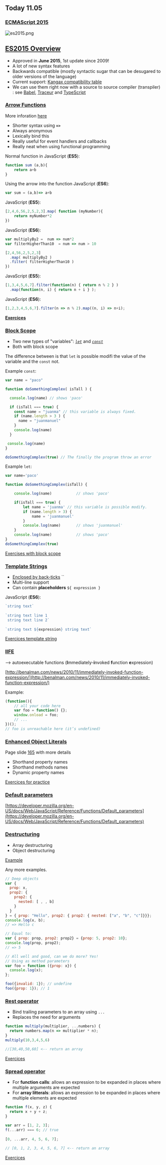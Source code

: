 ## Today 11.05

### [ECMAScript 2015](http://www.ecmascript.org/index.php)

![es2015.png](img/es2015.png)

[ES2015 Overview](https://skylabcoders.github.io/bootcamp-abril2017/?full#es2015)
---------------

- Approved in **June 2015**, 1st update since 2009!
- A lot of new syntax features
- Backwards compatible (mostly syntactic sugar that can be desugared to older versions of the language)
- Current support: [Kangax compatibility table](http://kangax.github.io/compat-table/es6/)
- We can use them right now with a source to source compiler (transpiler) : see [Babel](https://babeljs.io/), [Traceur](https://github.com/google/traceur-compiler) and [TypeScript](http://www.typescriptlang.org/)


### [Arrow Functions](https://developer.mozilla.org/en-US/docs/Web/JavaScript/Reference/Functions/Arrow_functions)

More inforation [here](https://hackernoon.com/javascript-arrow-functions-for-beginners-926947fc0cdc)

- Shorter syntax using **``=>``**
- Always anonymous
- Lexically bind this
- Really useful for event handlers and callbacks
- Really neat when using functional programming

Normal function in JavaScript (**ES5**):
```javascript
function sum (a,b){
    return a+b
}
```

Using the arrow into the function JavaScript (**ES6**):
```javascript
var sum = (a,b)=> a+b
```

JavaScript (**ES5**):
```javascript
[2,4,6,56,2,5,2,3].map( function (myNumber){
    return myNumber*2
})
```

JavaScript (**ES6**):
```javascript
var multiplyBy2 =  num => num*2
var filterHigherThan10  = num => num > 10

[2,4,56,2,5,2,3]
  .map( multiplyBy2 )
  .filter( filterHigherThan10 )
})
```

JavaScript (**ES5**):
```javascript
[1,3,4,5,6,7].filter(function(n) { return n % 2 } )
  .map(function(n, i) { return n + i } ); 

```

JavaScript (**ES6**):
```javascript
[1,2,3,4,5,6,7].filter(n => n % 2).map((n, i) => n+i);
```

**[Exercices](https://skylabcoders.github.io/bootcamp-abril2017/?full#154)**

### [Block Scope](https://hacks.mozilla.org/2015/07/es6-in-depth-let-and-const/)

- Two new types of "variables": [*``let``*](https://developer.mozilla.org/en-US/docs/Web/JavaScript/Reference/Statements/let) and [*``const``*](https://developer.mozilla.org/en-US/docs/Web/JavaScript/Reference/Statements/const)
- Both with block scope

The difference between is that ``let`` is possible modifi the value of the variable and the ``const`` not. 

Example ``const``:

```javascript
var name = "paco"

function doSomethingComplex( isTall ) {

  console.log(name) // shows 'paco'

  if (isTall === true) {
    const name = "juanma" // this variable is always fixed. 
    if (name.length > 3 ) {
      name = "juanmanuel"
    }
    console.log(name) 
  }

 console.log(name) 
}

doSomethingComplex(true) // The finally the program throw an error
```

Example ``let``:

```javascript
var name='paco'

function doSomethingComplex(isTall) {

    console.log(name)           // shows 'paco'

    if(isTall === true) {
        let name = 'juanma' // this variable is possible modify. 
        if (name.length > 3) {
            name = 'juanmanuel'
        }
        console.log(name)       // shows 'juanmanuel'
    }
    console.log(name)           // shows 'paco'
}
doSomethingComplex(true)
```

[Exercises with block scope](https://skylabcoders.github.io/bootcamp-abril2017/?full#159)

### [Template Strings](https://hacks.mozilla.org/2015/05/es6-in-depth-template-strings-2/)

- [Enclosed by back-ticks](https://developer.mozilla.org/en-US/docs/Web/JavaScript/Reference/Template_literals) ``
- Multi-line support
- Can contain **placeholders** ``${ expression }``

JavaScript (**ES6**):
```javascript
`string text`
­
`string text line 1
 string text line 2`
­
`string text ${expression} string text`
```

[Exercices template string](https://skylabcoders.github.io/bootcamp-abril2017/?full#164)

### [IIFE](http://stackoverflow.com/questions/8228281/what-is-the-function-construct-in-javascript#8228308) 

--> autoexecutable functions (**I**mmediately-**i**nvoked **f**unction **e**xpression)

[http://benalman.com/news/2010/11/immediately-invoked-function-expression/](http://benalman.com/news/2010/11/immediately-invoked-function-expression/)

Example:
```javascript
(function(){
    // all your code here
    var foo = function() {};
    window.onload = foo;
    // ...
})();
// foo is unreachable here (it’s undefined)
```

### [Enhanced Object Literals](https://github.com/lukehoban/es6features#enhanced-object-literals)

Page slide [165](https://skylabcoders.github.io/bootcamp-abril2017/?full#165) with more details

- Shorthand property names
- Shorthand methods names
- Dynamic property names

[Exercices for practice](https://skylabcoders.github.io/bootcamp-abril2017/?full#168)

###   [Default parameters](https://skylabcoders.github.io/bootcamp-abril2017/?full#169)

[https://developer.mozilla.org/en-US/docs/Web/JavaScript/Reference/Functions/Default_parameters](https://developer.mozilla.org/en-US/docs/Web/JavaScript/Reference/Functions/Default_parameters)


### [Destructuring](https://skylabcoders.github.io/bootcamp-abril2017/?full#171)

- Array destructuring
- Object destructuring

[Example](destructuring_objects___arrays.js)

Any more examples.

```javascript
// Deep objects
var {
  prop: x,
  prop2: {
    prop2: {
      nested: [ , , b]
    }
  }
} = { prop: "Hello", prop2: { prop2: { nested: ["a", "b", "c"]}}};
console.log(x, b);
// => Hello c
```

```javascript
// Equal to:
var { prop: prop, prop2: prop2} = {prop: 5, prop2: 10};
console.log(prop, prop2);
// => 5
```

```javascript
// All well and good, can we do more? Yes!
// Using as method parameters
var foo = function ({prop: x}) {
  console.log(x);
};

foo({invalid: 1}); // undefine
foo({prop: 1}); // 1
```

### [Rest operator](https://skylabcoders.github.io/bootcamp-abril2017/?full#175)

- Bind trailing parameters to an array using ``...``
- Replaces the need for arguments

```javascript
function multiply(multiplier, ...numbers) {
  return numbers.map(n => multiplier * n);
}
multiply(10,3,4,5,6)

//[30,40,50,60] <-- return an array 
```

[Exercices](https://skylabcoders.github.io/bootcamp-abril2017/?full#176) 

### [Spread operator](https://skylabcoders.github.io/bootcamp-abril2017/?full#177)

- For **function calls**: allows an expression to be expanded in places where multiple arguments are expected
- For **array litterals**: allows an expression to be expanded in places where multiple elements are expected

```javascript
function f(x, y, z) {
  return x + y + z;
}
­
var arr = [1, 2, 3];
f(...arr) === 6; // true
­
[0, ...arr, 4, 5, 6, 7]; 

// [0, 1, 2, 3, 4, 5, 6, 7] <-- return an array
```

[Exercices](https://skylabcoders.github.io/bootcamp-abril2017/?full#178)
